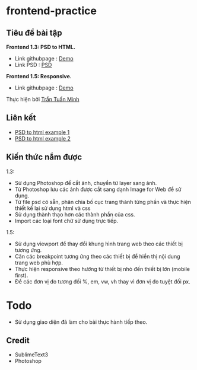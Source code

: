 # frontend-practice

## Tiêu đề bài tập
**Frontend 1.3: PSD to HTML.**
- Link githubpage : [Demo](https://minh71297.github.io/frontend-practice)
- Link PSD : [PSD](https://www.dropbox.com/s/aji7sd40zq58139/kids.zip?dl=0)

**Frontend 1.5: Responsive.**
- Link githubpage : [Demo](https://minh71297.github.io/frontend-practice)

Thực hiện bởi [Trần Tuấn Minh](https://github.com/minh71297)

## Liên kết
- [PSD to html example 1](https://www.youtube.com/watch?v=d_llyPvEBrU)
- [PSD to html example 2](https://www.youtube.com/watch?v=7W0FMV608qI)



## Kiến thức nắm được
1.3:
- Sử dụng Photoshop để cắt ảnh, chuyển từ layer sang ảnh.
- Từ Photoshop lưu các ảnh được cắt sang dạnh Image for Web để sử dụng.
- Từ file psd có sẵn, phân chia bố cục trang thành từng phần và thực hiện thiết kế lại sử dụng html và css
- Sử dụng thành thạo hơn các thành phần của css.
- Import các loại font chữ sử dụng trực tiếp.

1.5:
- Sử dụng <meta> viewport để thay đổi khung hình trang web theo các thiết bị tương ứng.
- Căn các breakpoint tương ứng theo các thiết bị để hiển thị nội dung trang web phù hợp.
- Thực hiện responsive theo hướng từ thiết bị nhỏ đến thiết bị lớn (mobile first).
- Để các đơn vị đo tương đối %, em, vw, vh thay vì đơn vị đo tuyệt đối px.


# Todo
- Sử dụng giao diện đã làm cho bài thực hành tiếp theo.

## Credit
- SublimeText3
- Photoshop
